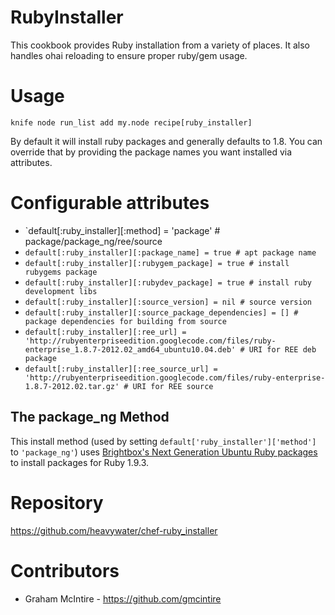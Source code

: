 RubyInstaller
=============

This cookbook provides Ruby installation from a variety of places. It also
handles ohai reloading to ensure proper ruby/gem usage.

Usage
=====

```
knife node run_list add my.node recipe[ruby_installer]
```

By default it will install ruby packages and generally defaults to 1.8. You
can override that by providing the package names you want installed via
attributes.

Configurable attributes
=======================

* `default[:ruby_installer][:method] = 'package' # package/package_ng/ree/source
* `default[:ruby_installer][:package_name] = true # apt package name`
* `default[:ruby_installer][:rubygem_package] = true # install rubygems package`
* `default[:ruby_installer][:rubydev_package] = true # install ruby development libs`
* `default[:ruby_installer][:source_version] = nil # source version`
* `default[:ruby_installer][:source_package_dependencies] = [] # package dependencies for building from source`
* `default[:ruby_installer][:ree_url] = 'http://rubyenterpriseedition.googlecode.com/files/ruby-enterprise_1.8.7-2012.02_amd64_ubuntu10.04.deb' # URI for REE deb package`
* `default[:ruby_installer][:ree_source_url] = 'http://rubyenterpriseedition.googlecode.com/files/ruby-enterprise-1.8.7-2012.02.tar.gz' # URI for REE source`

The package_ng Method
---------------------

This install method (used by setting `default['ruby_installer']['method']` to `'package_ng'`) uses [Brightbox's Next Generation Ubuntu Ruby packages](http://wiki.brightbox.co.uk/docs:ruby-ng) to install packages for Ruby 1.9.3.

Repository
==========

https://github.com/heavywater/chef-ruby_installer

Contributors
============

* Graham McIntire - https://github.com/gmcintire
